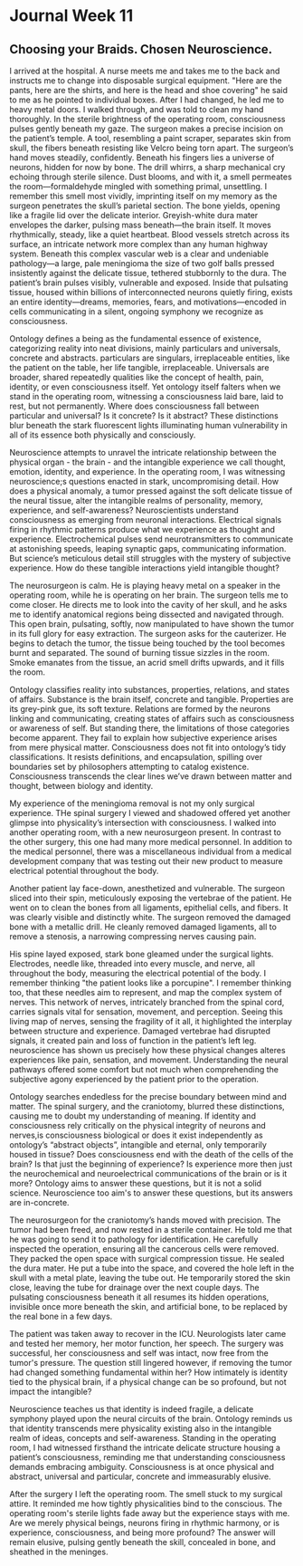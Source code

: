 # Journal Week 11 

## Choosing your Braids. Chosen Neuroscience. 

I arrived at the hospital. A nurse meets me and takes me to the back and instructs me to change into disposable surgical equipment. "Here are the pants, here are the shirts, and here is the head and shoe covering" he said to me as he pointed to individual boxes. After I had changed, he led me to heavy metal doors. I walked through, and was told to clean my hand thoroughly. In the sterile brightness of the operating room, consciousness pulses gently beneath my gaze. The surgeon makes a precise incision on the patient’s temple. A tool, resembling a paint scraper, separates skin from skull, the fibers beneath resisting like Velcro being torn apart. The surgeon’s hand moves steadily, confidently. Beneath his fingers lies a universe of neurons, hidden for now by bone. The drill whirrs, a sharp mechanical cry echoing through sterile silence. Dust blooms, and with it, a smell permeates the room—formaldehyde mingled with something primal, unsettling. I remember this smell most vividly, imprinting itself on my memory as the surgeon penetrates the skull’s parietal section. The bone yields, opening like a fragile lid over the delicate interior. Greyish-white dura mater envelopes the darker, pulsing mass beneath—the brain itself. It moves rhythmically, steady, like a quiet heartbeat. Blood vessels stretch across its surface, an intricate network more complex than any human highway system. Beneath this complex vascular web is a clear and undeniable pathology—a large, pale meningioma the size of two golf balls pressed insistently against the delicate tissue, tethered stubbornly to the dura. The patient’s brain pulses visibly, vulnerable and exposed. Inside that pulsating tissue, housed within billions of interconnected neurons quietly firing, exists an entire identity—dreams, memories, fears, and motivations—encoded in cells communicating in a silent, ongoing symphony we recognize as consciousness.

Ontology defines a being as the fundamental essence of existence, categorizing reality into neat divisions, mainly particulars and universals, concrete and abstracts. particulars are singulars, irreplaceable entities, like the patient on the table, her life tangible, irreplaceable. Universals are broader, shared repeatedly qualities like the concept of health, pain, identity, or even consciousness itself. Yet ontology itself falters when we stand in the operating room, witnessing a consciousness laid bare, laid to rest, but not permanently. Where does consciousness fall between particular and universal? Is it concrete? Is it abstract? These distinctions blur beneath the stark fluorescent lights illuminating human vulnerability in all of its essence both physically and consciously.

Neuroscience attempts to unravel the intricate relationship between the physical organ - the brain - and the intangible experience we call thought, emotion, identity, and experience. In the operating room, I was witnessing neuroscience;s questions enacted in stark, uncompromising detail. How does a physical anomaly, a tumor pressed against the soft delicate tissue of the neural tissue, alter the intangible realms of personality, memory, experience, and self-awareness? Neuroscientists understand consciousness as emerging from neuronal interactions. Electrical signals firing in rhythmic patterns produce what we experience as thought and experience. Electrochemical pulses send neurotransmitters to communicate at astonishing speeds, leaping synaptic gaps, communicating information. But science’s meticulous detail still struggles with the mystery of subjective experience. How do these tangible interactions yield intangible thought?

The neurosurgeon is calm. He is playing heavy metal on a speaker in the operating room, while he is operating on her brain. The surgeon tells me to come closer. He directs me to look into the cavity of her skull, and he asks me to identify anatomical regions being dissected and navigated through. This open brain, pulsating, softly, now manipulated to have shown the tumor in its full glory for easy extraction. The surgeon asks for the cauterizer. He begins to detach the tumor, the tissue being touched by the tool becomes burnt and separated. The sound of burning tissue sizzles in the room. Smoke emanates from the tissue, an acrid smell drifts upwards, and it fills the room.

Ontology classifies reality into substances, properties, relations, and states of affairs. Substance is the brain itself, concrete and tangible. Properties are its grey-pink gue, its soft texture. Relations are formed by the neurons linking and communicating, creating states of affairs such as consciousness or awareness of self. But standing there, the limitations of those categories become apparent. They fail to explain how subjective experience arises from mere physical matter. Consciousness does not fit into ontology’s tidy classifications. It resists definitions, and encapsulation, spilling over boundaries set by philosophers attempting to catalog existence. Consciousness transcends the clear lines we’ve drawn between matter and thought, between biology and identity.

My experience of the meningioma removal is not my only surgical experience. THe spinal surgery I viewed and shadowed offered yet another glimpse into physicality’s intersection with consciousness. I walked into another operating room, with a new neurosurgeon present. In contrast to the other surgery, this one had many more medical personnel. In addition to the medical personnel, there was a miscellaneous individual from a medical development company that was testing out their new product to measure electrical potential throughout the body.

Another patient lay face-down, anesthetized and vulnerable. The surgeon sliced into their spin, meticulously exposing the vertebrae of the patient. He went on to clean the bones from all ligaments, epithelial cells, and fibers. It was clearly visible and distinctly white. The surgeon removed the damaged bone with a metallic drill. He cleanly removed damaged ligaments, all to remove a stenosis, a narrowing compressing nerves causing pain.

His spine layed exposed, stark bone gleamed under the surgical lights. Electrodes, needle like, threaded into every muscle, and nerve, all throughout the body, measuring the electrical potential of the body. I remember thinking "the patient looks like a porcupine". I remember thinking too, that these needles aim to represent, and map the complex system of nerves. 
This network of nerves, intricately branched from the spinal cord, carries signals vital for sensation, movement, and perception. Seeing this living map of nerves, sensing the fragility of it all, it highlighted the interplay between structure and experience. Damaged vertebrae had disrupted signals, it created pain and loss of function in the patient’s left leg. neuroscience has shown us precisely how these physical changes alteres experiences like pain, sensation, and movement. Understanding the neural pathways offered some comfort but not much when comprehending the subjective agony experienced by the patient prior to the operation.

Ontology searches endedless for the precise boundary between mind and matter. The spinal surgery, and the craniotomy, blurred these distinctions, causing me to doubt my understanding of meaning. If identity and consciousness rely critically on the physical integrity of neurons and nerves,is consciousness biological or does it exist independently as ontology’s “abstract objects”, intangible and eternal, only temporarily housed in tissue?
Does consciousness end with the death of the cells of the brain? Is that just the beginning of experience? Is experience more then just the neurochemical and neuroelectrical communications of the brain or is it more? Ontology aims to answer these questions, but it is not a solid science. Neuroscience too aim's to answer these questions, but its answers are in-concrete.

The neurosurgeon for the craniotomy’s hands moved with precision. The tumor had been freed, and now rested in a sterile container. He told me that he was going to send it to pathology for identification. He carefully inspected the operation, ensuring all the cancerous cells were removed. They packed the open space with surgical compression tissue. He sealed the dura mater. He put a tube into the space, and covered the hole left in the skull with a metal plate, leaving the tube out. He temporarily stored the skin close, leaving the tube for drainage over the next couple days. The pulsating consciousness beneath it all resumes its hidden operations, invisible once more beneath the skin, and artificial bone, to be replaced by the real bone in a few days.

The patient was taken away to recover in the ICU. Neurologists later came and tested her memory, her motor function, her speech. The surgery was successful, her consciousness and self was intact, now free from the tumor's pressure.
The question still lingered however, if removing the tumor had changed something fundamental within her? How intimately is identity tied to the physical brain, if a physical change can be so profound, but not impact the intangible?

Neuroscience teaches us that identity is indeed fragile, a delicate symphony played upon the neural circuits of the brain. Ontology reminds us that identity transcends mere physicality existing also in the intangible realm of ideas, concepts and self-awareness. Standing in the operating room, I had witnessed firsthand the intricate delicate structure housing a patient’s consciousness, reminding me that understanding consciousness demands embracing ambiguity. Consciousness is at once physical and abstract, universal and particular, concrete and immeasurably elusive.

After the surgery I left the operating room. The smell stuck to my surgical attire. It reminded me how tightly physicalities bind to the conscious. The operating room's sterile lights fade away but the experience stays with me. Are we merely physical beings, neurons firing in rhythmic harmony, or is experience, consciousness, and being more profound? The answer will remain elusive, pulsing gently beneath the skill, concealed in bone, and sheathed in the meninges. 

